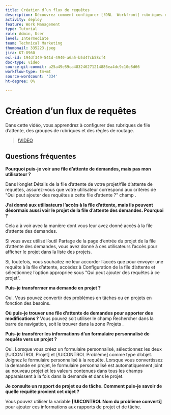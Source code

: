 ```yaml
---
title: Création d’un flux de requêtes
description: Découvrez comment configurer [!DNL  Workfront] rubriques de file d’attente, groupes de rubriques et règles de routage pour faciliter la gestion des demandes et de la prise de travail.
activity: deploy
feature: Work Management
type: Tutorial
role: Admin, User
level: Intermediate
team: Technical Marketing
thumbnail: 335223.jpeg
jira: KT-8960
exl-id: 194df349-541d-4940-a6a5-b5d47cb58cf4
doc-type: video
source-git-commit: a25a49e59ca483246271214886ea4dc9c10e8d66
workflow-type: tm+mt
source-wordcount: '334'
ht-degree: 0%

---
```


# Création d’un flux de requêtes

Dans cette vidéo, vous apprendrez à configurer des rubriques de file d’attente, des groupes de rubriques et des règles de routage.

>[!VIDEO](https://video.tv.adobe.com/v/335223/?quality=12&learn=on)

## Questions fréquentes

**Pourquoi puis-je voir une file d’attente de demandes, mais pas mon utilisateur ?**

Dans l’onglet Détails de la file d’attente de votre projet/file d’attente de requêtes, assurez-vous que votre utilisateur correspond aux critères de &quot;Qui peut ajouter des requêtes à cette file d’attente ?&quot; champ .

**J’ai donné aux utilisateurs l’accès à la file d’attente, mais ils peuvent désormais aussi voir le projet de la file d’attente des demandes. Pourquoi ?**

Cela a à voir avec la manière dont vous leur avez donné accès à la file d’attente des demandes.

Si vous avez utilisé l’outil Partage de la page d’entrée du projet de la file d’attente des demandes, vous avez donné à ces utilisateurs l’accès pour afficher le projet dans la liste des projets.

Si, toutefois, vous souhaitez ne leur accorder l’accès que pour envoyer une requête à la file d’attente, accédez à Configuration de la file d’attente et sélectionnez l’option appropriée sous &quot;Qui peut ajouter des requêtes à ce projet&quot;.

**Puis-je transformer ma demande en projet ?**

Oui. Vous pouvez convertir des problèmes en tâches ou en projets en fonction des besoins.

**Où puis-je trouver une file d’attente de demandes pour apporter des modifications ?**
Vous pouvez soit utiliser le champ Rechercher dans la barre de navigation, soit le trouver dans la zone Projets .

**Puis-je transférer les informations d’un formulaire personnalisé de requête vers un projet ?**

Oui. Lorsque vous créez un formulaire personnalisé, sélectionnez les deux [!UICONTROL Projet] et [!UICONTROL Problème] comme type d’objet. Joignez le formulaire personnalisé à la requête. Lorsque vous convertissez la demande en projet, le formulaire personnalisé est automatiquement joint au nouveau projet et les valeurs contenues dans tous les champs apparaissent à la fois dans la demande et dans le projet.

**Je consulte un rapport de projet ou de tâche. Comment puis-je savoir de quelle requête provient cet objet ?**

Vous pouvez utiliser la variable **[!UICONTROL Nom du problème converti]** pour ajouter ces informations aux rapports de projet et de tâche.


